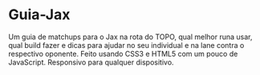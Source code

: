 # Guia-Jax
Um guia de matchups para o Jax na rota do TOPO, qual melhor runa usar, qual build fazer e dicas para ajudar no seu individual e na lane contra o respectivo oponente.
Feito usando CSS3 e HTML5 com um pouco de JavaScript.
Responsivo para qualquer dispositivo.
